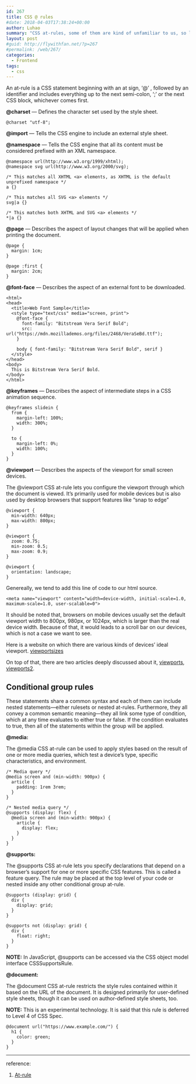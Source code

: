 ```yaml
---
id: 267
title: CSS @ rules
#date: 2018-04-03T17:38:24+00:00
author: Luhao
summary: "CSS at-rules, some of them are kind of unfamiliar to us, so let's go over them."
layout: post
#guid: http://flywithfan.net/?p=267
#permalink: /web/267/
categories:
  - Frontend
tags:
  - css
---
```


An at-rule is a CSS statement beginning with an at sign, &#8216;@&#8217; , followed by an identifier and includes everything up to the next semi-colon, &#8216;;&#8217; or the next CSS block, whichever comes first.

**@charset** — Defines the character set used by the style sheet.

`@charset "utf-8";`

**@import** — Tells the CSS engine to include an external style sheet.

**@namespace** — Tells the CSS engine that all its content must be considered prefixed with an XML namespace.

<pre class="line-numbers prism-highlight" data-start="1"><code class="language-css">@namespace url(http://www.w3.org/1999/xhtml);
@namespace svg url(http://www.w3.org/2000/svg);

/* This matches all XHTML &lt;a&gt; elements, as XHTML is the default unprefixed namespace */
a {}

/* This matches all SVG &lt;a&gt; elements */
svg|a {}

/* This matches both XHTML and SVG &lt;a&gt; elements */
*|a {}
</code></pre>

**@page** — Describes the aspect of layout changes that will be applied when printing the document.

<pre class="line-numbers prism-highlight" data-start="1"><code class="language-css">@page {
  margin: 1cm;
}

@page :first {
  margin: 2cm;
}
</code></pre>

**@font-face** — Describes the aspect of an external font to be downloaded.

<pre class="line-numbers prism-highlight" data-start="1"><code class="language-css">&lt;html&gt;
&lt;head&gt;
  &lt;title&gt;Web Font Sample&lt;/title&gt;
  &lt;style type="text/css" media="screen, print"&gt;
    @font-face {
      font-family: "Bitstream Vera Serif Bold";
      src: url("https://mdn.mozillademos.org/files/2468/VeraSeBd.ttf");
    }

    body { font-family: "Bitstream Vera Serif Bold", serif }
  &lt;/style&gt;
&lt;/head&gt;
&lt;body&gt;
  This is Bitstream Vera Serif Bold.
&lt;/body&gt;
&lt;/html&gt;
</code></pre>

**@keyframes** — Describes the aspect of intermediate steps in a CSS animation sequence.

<pre class="line-numbers prism-highlight" data-start="1"><code class="language-css">@keyframes slidein {
  from {
    margin-left: 100%;
    width: 300%;
  }

  to {
    margin-left: 0%;
    width: 100%;
  }
}
</code></pre>

**@viewport** — Describes the aspects of the viewport for small screen devices.

The @viewport CSS at-rule lets you configure the viewport through which the document is viewed. It&#8217;s primarily used for mobile devices but is also used by desktop browsers that support features like &#8220;snap to edge&#8221;

<pre class="line-numbers prism-highlight" data-start="1"><code class="language-css">@viewport {
  min-width: 640px;
  max-width: 800px;
}

@viewport {
  zoom: 0.75;
  min-zoom: 0.5;
  max-zoom: 0.9;
}

@viewport {
  orientation: landscape;
}
</code></pre>

Genereally, we tend to add this line of code to our html source.

<pre class="line-numbers prism-highlight" data-start="1"><code class="language-null">&lt;meta name="viewport" content="width=device-width, initial-scale=1.0, maximum-scale=1.0, user-scalable=0"&gt;
</code></pre>

It should be noted that, browsers on mobile devices usually set the default viewport width to 800px, 980px, or 1024px, which is larger than the real device width. Because of that, it would leads to a scroll bar on our devices, which is not a case we want to see.

Here is a website on which there are various kinds of devices&#8217; ideal viewport. [viewportsizes](http://viewportsizes.com/)

On top of that, there are two articles deeply discussed about it, [viewports](https://www.quirksmode.org/mobile/viewports.html), [viewports2](https://www.quirksmode.org/mobile/viewports2.html).

## Conditional group rules

These statements share a common syntax and each of them can include nested statements—either rulesets or nested at-rules. Furthermore, they all convey a common semantic meaning—they all link some type of condition, which at any time evaluates to either true or false. If the condition evaluates to true, then all of the statements within the group will be applied.

**@media:**

The @media CSS at-rule can be used to apply styles based on the result of one or more media queries, which test a device&#8217;s type, specific characteristics, and environment.

<pre class="line-numbers prism-highlight" data-start="1"><code class="language-css">/* Media query */
@media screen and (min-width: 900px) {
  article {
    padding: 1rem 3rem;
  }
}

/* Nested media query */
@supports (display: flex) {
  @media screen and (min-width: 900px) {
    article {
      display: flex;
    }
  }
}
</code></pre>

**@supports:**

The @supports CSS at-rule lets you specify declarations that depend on a browser&#8217;s support for one or more specific CSS features. This is called a feature query. The rule may be placed at the top level of your code or nested inside any other conditional group at-rule.

<pre class="line-numbers prism-highlight" data-start="1"><code class="language-css">@supports (display: grid) {
  div {
    display: grid;
  }
}

@supports not (display: grid) {
  div {
    float: right;
  }
}
</code></pre>

**NOTE:** In JavaScript, @supports can be accessed via the CSS object model interface CSSSupportsRule.

**@document:**

The @document CSS at-rule restricts the style rules contained within it based on the URL of the document. It is designed primarily for user-defined style sheets, though it can be used on author-defined style sheets, too.

**NOTE:** This is an experimental technology. It is said that this rule is deferred to Level 4 of CSS Spec.

<pre class="line-numbers prism-highlight" data-start="1"><code class="language-css">@document url("https://www.example.com/") {
  h1 {
    color: green;
  }
}
</code></pre>

---

reference:

1. [At-rule](https://developer.mozilla.org/en-US/docs/Web/CSS/At-rule)
